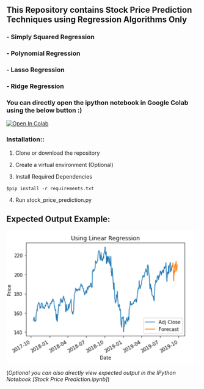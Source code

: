 ## **This Repository contains Stock Price Prediction Techniques using Regression Algorithms Only**
### - Simply Squared Regression
### - Polynomial Regression
### - Lasso Regression
### - Ridge Regression
### You can directly open the ipython notebook in Google Colab using the below button :)
[![Open In Colab](https://colab.research.google.com/assets/colab-badge.svg)](https://colab.research.google.com/github/AkashKhamkar/Stock_Price_Prediction/blob/master/Stock%20Price%20Prediction.ipynb)

### Installation::

1. Clone or download the repository

2. Create a virtual environment (Optional)

3. Install Required Dependencies
```
$pip install -r requirements.txt
```
4. Run stock_price_prediction.py

## Expected Output Example:
![OUTPUT](https://github.com/AkashKhamkar/Stock_Price_Prediction/blob/master/images/output.PNG)

(*Optional you can also directly view expected output in the IPython Notebook [Stock Price Prediction.ipynb]*)
